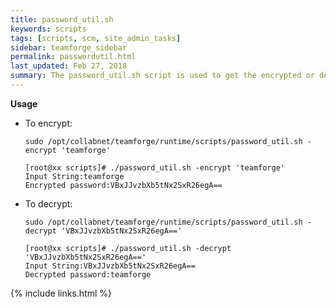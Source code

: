 ```yaml
---
title: password_util.sh
keywords: scripts
tags: [scripts, scm, site_admin_tasks]
sidebar: teamforge_sidebar
permalink: passwordutil.html
last_updated: Feb 27, 2018
summary: The password_util.sh script is used to get the encrypted or decrypted password value for the user scmviewer.
---
```


**Usage**
* To encrypt:
  ```shell
  sudo /opt/collabnet/teamforge/runtime/scripts/password_util.sh -encrypt 'teamforge'
  ````
  
  ```shell
  [root@xx scripts]# ./password_util.sh -encrypt 'teamforge'
  Input String:teamforge
  Encrypted password:VBxJJvzbXb5tNx2SxR26egA==
  ````
* To decrypt:
  ```shell
  sudo /opt/collabnet/teamforge/runtime/scripts/password_util.sh -decrypt 'VBxJJvzbXb5tNx2SxR26egA=='
  ````

  ```shell
  [root@xx scripts]# ./password_util.sh -decrypt 'VBxJJvzbXb5tNx2SxR26egA=='
  Input String:VBxJJvzbXb5tNx2SxR26egA==
  Decrypted password:teamforge
  ````

{% include links.html %}